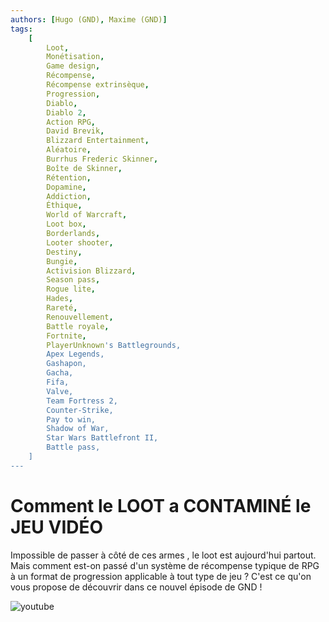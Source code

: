 ```yaml
---
authors: [Hugo (GND), Maxime (GND)]
tags:
    [
        Loot,
        Monétisation,
        Game design,
        Récompense,
        Récompense extrinsèque,
        Progression,
        Diablo,
        Diablo 2,
        Action RPG,
        David Brevik,
        Blizzard Entertainment,
        Aléatoire,
        Burrhus Frederic Skinner,
        Boîte de Skinner,
        Rétention,
        Dopamine,
        Addiction,
        Éthique,
        World of Warcraft,
        Loot box,
        Borderlands,
        Looter shooter,
        Destiny,
        Bungie,
        Activision Blizzard,
        Season pass,
        Rogue lite,
        Hades,
        Rareté,
        Renouvellement,
        Battle royale,
        Fortnite,
        PlayerUnknown's Battlegrounds,
        Apex Legends,
        Gashapon,
        Gacha,
        Fifa,
        Valve,
        Team Fortress 2,
        Counter-Strike,
        Pay to win,
        Shadow of War,
        Star Wars Battlefront II,
        Battle pass,
    ]
---
```


# Comment le LOOT a CONTAMINÉ le JEU VIDÉO

Impossible de passer à côté de ces armes , le loot est aujourd'hui partout. Mais comment est-on passé d'un système de récompense typique de RPG à un format de progression applicable à tout type de jeu ? C'est ce qu'on vous propose de découvrir dans ce nouvel épisode de GND !

![youtube](https://www.youtube.com/watch?v=CL2_3ebjfkw)
